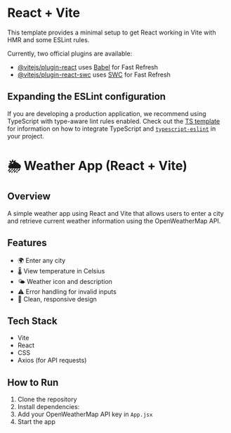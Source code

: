 # React + Vite

This template provides a minimal setup to get React working in Vite with HMR and some ESLint rules.

Currently, two official plugins are available:

- [@vitejs/plugin-react](https://github.com/vitejs/vite-plugin-react/blob/main/packages/plugin-react) uses [Babel](https://babeljs.io/) for Fast Refresh
- [@vitejs/plugin-react-swc](https://github.com/vitejs/vite-plugin-react/blob/main/packages/plugin-react-swc) uses [SWC](https://swc.rs/) for Fast Refresh

## Expanding the ESLint configuration

If you are developing a production application, we recommend using TypeScript with type-aware lint rules enabled. Check out the [TS template](https://github.com/vitejs/vite/tree/main/packages/create-vite/template-react-ts) for information on how to integrate TypeScript and [`typescript-eslint`](https://typescript-eslint.io) in your project.
# 🌦️ Weather App (React + Vite)

## Overview
A simple weather app using React and Vite that allows users to enter a city and retrieve current weather information using the OpenWeatherMap API.

## Features
- 🌍 Enter any city
- 🌡️ View temperature in Celsius
- 🌤️ Weather icon and description
- ⚠️ Error handling for invalid inputs
- 💅 Clean, responsive design

## Tech Stack
- Vite
- React
- CSS
- Axios (for API requests)

## How to Run

1. Clone the repository
2. Install dependencies:
3. Add your OpenWeatherMap API key in `App.jsx`
4. Start the app
